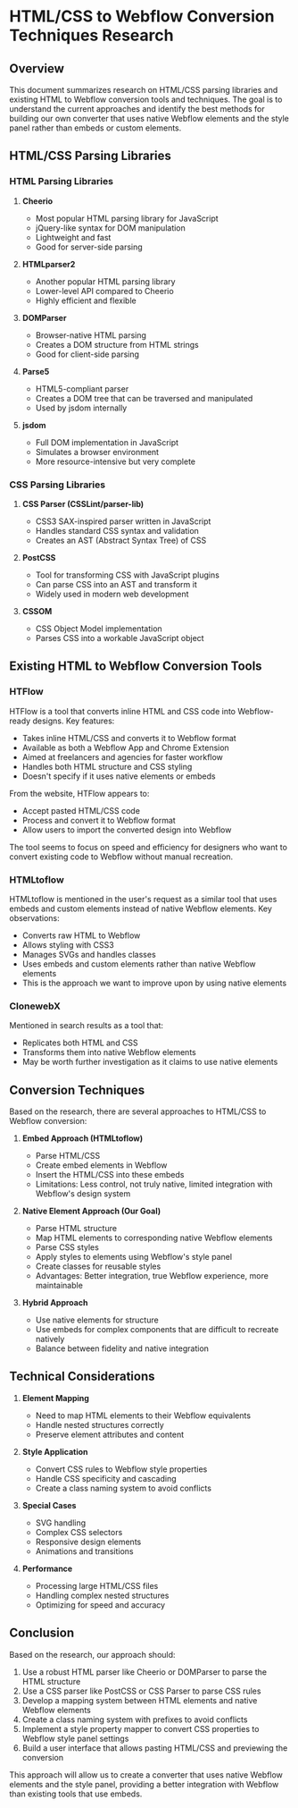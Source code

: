 # HTML/CSS to Webflow Conversion Techniques Research

## Overview

This document summarizes research on HTML/CSS parsing libraries and existing HTML to Webflow conversion tools and techniques. The goal is to understand the current approaches and identify the best methods for building our own converter that uses native Webflow elements and the style panel rather than embeds or custom elements.

## HTML/CSS Parsing Libraries

### HTML Parsing Libraries

1. **Cheerio**
   - Most popular HTML parsing library for JavaScript
   - jQuery-like syntax for DOM manipulation
   - Lightweight and fast
   - Good for server-side parsing

2. **HTMLparser2**
   - Another popular HTML parsing library
   - Lower-level API compared to Cheerio
   - Highly efficient and flexible

3. **DOMParser**
   - Browser-native HTML parsing
   - Creates a DOM structure from HTML strings
   - Good for client-side parsing

4. **Parse5**
   - HTML5-compliant parser
   - Creates a DOM tree that can be traversed and manipulated
   - Used by jsdom internally

5. **jsdom**
   - Full DOM implementation in JavaScript
   - Simulates a browser environment
   - More resource-intensive but very complete

### CSS Parsing Libraries

1. **CSS Parser (CSSLint/parser-lib)**
   - CSS3 SAX-inspired parser written in JavaScript
   - Handles standard CSS syntax and validation
   - Creates an AST (Abstract Syntax Tree) of CSS

2. **PostCSS**
   - Tool for transforming CSS with JavaScript plugins
   - Can parse CSS into an AST and transform it
   - Widely used in modern web development

3. **CSSOM**
   - CSS Object Model implementation
   - Parses CSS into a workable JavaScript object

## Existing HTML to Webflow Conversion Tools

### HTFlow

HTFlow is a tool that converts inline HTML and CSS code into Webflow-ready designs. Key features:

- Takes inline HTML/CSS and converts it to Webflow format
- Available as both a Webflow App and Chrome Extension
- Aimed at freelancers and agencies for faster workflow
- Handles both HTML structure and CSS styling
- Doesn't specify if it uses native elements or embeds

From the website, HTFlow appears to:
- Accept pasted HTML/CSS code
- Process and convert it to Webflow format
- Allow users to import the converted design into Webflow

The tool seems to focus on speed and efficiency for designers who want to convert existing code to Webflow without manual recreation.

### HTMLtoflow

HTMLtoflow is mentioned in the user's request as a similar tool that uses embeds and custom elements instead of native Webflow elements. Key observations:

- Converts raw HTML to Webflow
- Allows styling with CSS3
- Manages SVGs and handles classes
- Uses embeds and custom elements rather than native Webflow elements
- This is the approach we want to improve upon by using native elements

### ClonewebX

Mentioned in search results as a tool that:
- Replicates both HTML and CSS
- Transforms them into native Webflow elements
- May be worth further investigation as it claims to use native elements

## Conversion Techniques

Based on the research, there are several approaches to HTML/CSS to Webflow conversion:

1. **Embed Approach (HTMLtoflow)**
   - Parse HTML/CSS
   - Create embed elements in Webflow
   - Insert the HTML/CSS into these embeds
   - Limitations: Less control, not truly native, limited integration with Webflow's design system

2. **Native Element Approach (Our Goal)**
   - Parse HTML structure
   - Map HTML elements to corresponding native Webflow elements
   - Parse CSS styles
   - Apply styles to elements using Webflow's style panel
   - Create classes for reusable styles
   - Advantages: Better integration, true Webflow experience, more maintainable

3. **Hybrid Approach**
   - Use native elements for structure
   - Use embeds for complex components that are difficult to recreate natively
   - Balance between fidelity and native integration

## Technical Considerations

1. **Element Mapping**
   - Need to map HTML elements to their Webflow equivalents
   - Handle nested structures correctly
   - Preserve element attributes and content

2. **Style Application**
   - Convert CSS rules to Webflow style properties
   - Handle CSS specificity and cascading
   - Create a class naming system to avoid conflicts

3. **Special Cases**
   - SVG handling
   - Complex CSS selectors
   - Responsive design elements
   - Animations and transitions

4. **Performance**
   - Processing large HTML/CSS files
   - Handling complex nested structures
   - Optimizing for speed and accuracy

## Conclusion

Based on the research, our approach should:

1. Use a robust HTML parser like Cheerio or DOMParser to parse the HTML structure
2. Use a CSS parser like PostCSS or CSS Parser to parse CSS rules
3. Develop a mapping system between HTML elements and native Webflow elements
4. Create a class naming system with prefixes to avoid conflicts
5. Implement a style property mapper to convert CSS properties to Webflow style panel settings
6. Build a user interface that allows pasting HTML/CSS and previewing the conversion

This approach will allow us to create a converter that uses native Webflow elements and the style panel, providing a better integration with Webflow than existing tools that use embeds.
